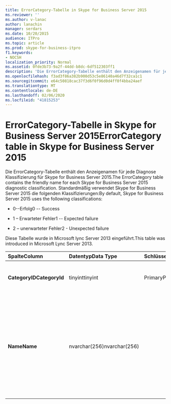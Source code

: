 ```yaml
---
title: ErrorCategory-Tabelle in Skype for Business Server 2015
ms.reviewer: ''
ms.author: v-lanac
author: lanachin
manager: serdars
ms.date: 10/20/2015
audience: ITPro
ms.topic: article
ms.prod: skype-for-business-itpro
f1.keywords:
- NOCSH
localization_priority: Normal
ms.assetid: 0fde3b73-9a2f-44dd-b8dc-6df512303ff1
description: 'Die ErrorCategory-Tabelle enthält den Anzeigenamen für jede Diagnose Klassifizierung für Skype for Business Server 2015. Standardmäßig verwendet Skype for Business Server 2015 die folgenden Klassifizierungen:'
ms.openlocfilehash: f3ad3f86a382b900d53c5e86140a46d7f32ca1c1
ms.sourcegitcommit: e64c50818cac37f3d6f0f96d0d4ff0f4bba24aef
ms.translationtype: MT
ms.contentlocale: de-DE
ms.lasthandoff: 02/06/2020
ms.locfileid: "41815253"
---
```

# <a name="errorcategory-table-in-skype-for-business-server-2015"></a><span data-ttu-id="671ca-104">ErrorCategory-Tabelle in Skype for Business Server 2015</span><span class="sxs-lookup"><span data-stu-id="671ca-104">ErrorCategory table in Skype for Business Server 2015</span></span>
 
<span data-ttu-id="671ca-105">Die ErrorCategory-Tabelle enthält den Anzeigenamen für jede Diagnose Klassifizierung für Skype for Business Server 2015.</span><span class="sxs-lookup"><span data-stu-id="671ca-105">The ErrorCategory table contains the friendly name for each Skype for Business Server 2015 diagnostic classification.</span></span> <span data-ttu-id="671ca-106">Standardmäßig verwendet Skype for Business Server 2015 die folgenden Klassifizierungen:</span><span class="sxs-lookup"><span data-stu-id="671ca-106">By default, Skype for Business Server 2015 uses the following classifications:</span></span>
  
- <span data-ttu-id="671ca-107">0--Erfolg</span><span class="sxs-lookup"><span data-stu-id="671ca-107">0 -- Success</span></span>
    
- <span data-ttu-id="671ca-108">1 – Erwarteter Fehler</span><span class="sxs-lookup"><span data-stu-id="671ca-108">1 -- Expected failure</span></span>
    
- <span data-ttu-id="671ca-109">2 – unerwarteter Fehler</span><span class="sxs-lookup"><span data-stu-id="671ca-109">2 - Unexpected failure</span></span>
    
<span data-ttu-id="671ca-110">Diese Tabelle wurde in Microsoft lync Server 2013 eingeführt.</span><span class="sxs-lookup"><span data-stu-id="671ca-110">This table was introduced in Microsoft Lync Server 2013.</span></span>
  
|<span data-ttu-id="671ca-111">**Spalte**</span><span class="sxs-lookup"><span data-stu-id="671ca-111">**Column**</span></span>|<span data-ttu-id="671ca-112">**Datentyp**</span><span class="sxs-lookup"><span data-stu-id="671ca-112">**Data Type**</span></span>|<span data-ttu-id="671ca-113">**Schlüssel/Index**</span><span class="sxs-lookup"><span data-stu-id="671ca-113">**Key/Index**</span></span>|<span data-ttu-id="671ca-114">**Details**</span><span class="sxs-lookup"><span data-stu-id="671ca-114">**Details**</span></span>|
|:-----|:-----|:-----|:-----|
|<span data-ttu-id="671ca-115">**CategoryID**</span><span class="sxs-lookup"><span data-stu-id="671ca-115">**CategoryId**</span></span> <br/> |<span data-ttu-id="671ca-116">tinyint</span><span class="sxs-lookup"><span data-stu-id="671ca-116">tinyint</span></span>  <br/> |<span data-ttu-id="671ca-117">Primary</span><span class="sxs-lookup"><span data-stu-id="671ca-117">Primary</span></span>  <br/> |<span data-ttu-id="671ca-118">Eindeutiger Bezeichner für die Klassifizierung.</span><span class="sxs-lookup"><span data-stu-id="671ca-118">Unique identifier for the classification.</span></span>  <br/> |
|<span data-ttu-id="671ca-119">**Name**</span><span class="sxs-lookup"><span data-stu-id="671ca-119">**Name**</span></span> <br/> |<span data-ttu-id="671ca-120">nvarchar(256)</span><span class="sxs-lookup"><span data-stu-id="671ca-120">nvarchar(256)</span></span>  <br/> || <span data-ttu-id="671ca-121">Wert und Anzeigename, der der Klassifizierung zugewiesen ist.</span><span class="sxs-lookup"><span data-stu-id="671ca-121">Value and friendly name assigned to the classification.</span></span> <span data-ttu-id="671ca-122">Gültige Werte sind:</span><span class="sxs-lookup"><span data-stu-id="671ca-122">Allowed values are:</span></span> <br/>  <span data-ttu-id="671ca-123">0--Erfolg</span><span class="sxs-lookup"><span data-stu-id="671ca-123">0 -- Success</span></span> <br/>  <span data-ttu-id="671ca-124">1 – Erwarteter Fehler</span><span class="sxs-lookup"><span data-stu-id="671ca-124">1 -- Expected failure</span></span> <br/>  <span data-ttu-id="671ca-125">2 – unerwarteter Fehler</span><span class="sxs-lookup"><span data-stu-id="671ca-125">2 - Unexpected failure</span></span> <br/> |
   

